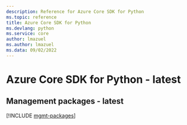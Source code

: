 ```yaml
---
description: Reference for Azure Core SDK for Python
ms.topic: reference
title: Azure Core SDK for Python
ms.devlang: python
ms.service: core
author: lmazuel
ms.author: lmazuel
ms.data: 09/02/2022
---
```

# Azure Core SDK for Python - latest

## Management packages - latest
[!INCLUDE [mgmt-packages](core-mgmt-index.md)]